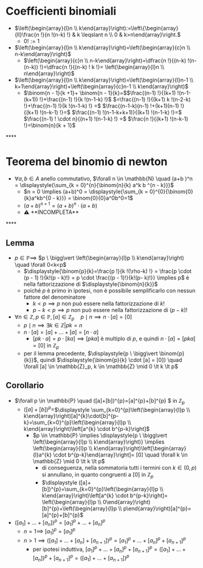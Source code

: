 # Coefficienti binomiali

- $\left(\begin{array}{l}n \\ k\end{array}\right):=\left\{\begin{array}{ll}\frac{n !}{n !(n-k) !} & k \leqslant n \\ 0 & k>n\end{array}\right.$
  - $0! := 1$
- $\left(\begin{array}{l}n \\ k\end{array}\right)=\left(\begin{array}{c}n \\ n-k\end{array}\right)$
  - $\left(\begin{array}{c}n \\ n-k\end{array}\right)=\dfrac{n !}{(n-k) !(n-(n-k)) !}=\dfrac{n !}{(n-k) ! k !}= \left(\begin{array}{l}n \\ n\end{array}\right)$
- $\left(\begin{array}{l}n \\ k\end{array}\right)=\left(\begin{array}{l}n-1 \\ k+1\end{array}\right)+\left(\begin{array}{c}n-1 \\ k\end{array}\right)$
   - $\binom{n - 1}{k +1}+ \binom{n - 1}{k}=$$\frac{(n-1) !}{(k+1) !(n-1-(k+1)) !}+\frac{(n-1) !}{k !(n-1-k) !}$ $=\frac{(n-1) !}{(k+1) k !(n-2-k) !}+\frac{(n-1) !}{k !(n-1-k) !} =$ $\frac{(n-1-k)(n-1) !+(k+1)(n-1) !}{(k+1) !(n-k-1) !}=$ $\frac{(n-1) !(n-1-k+k+1)}{(k+1) !(n-1-k) !}=$ $\frac{(n-1) ! \cdot n}{(n+1) !(n-1-k) !} =$ $\frac{n !}{(k+1) !(n-k-1) !}=\binom{n}{k + 1}$

\*\*\*\*

# Teorema del binomio di newton

- $\forall a, b \in A$ anello commutativo, $\forall n \in \mathbb{N} \quad (a+b )^n = \displaystyle{\sum_{k = 0}^{n}{\binom{n}{k} a^k b ^{n - k}}}$
  - $n = 0 \implies (a+b)^0 = \displaystyle{\sum_{k = 0}^{0}{\binom{0}{k}a^kb^{0 - k}}} = \binom{0}{0}a^0b^0=1$
  - $(a+ b)^{n + 1} = (a+b)^{n }\cdot (a+b)$
  - ⚠️ \*\*INCOMPLETA\*\*

\*\*\*\*

## Lemma

- $p \in \mathbb{P} \implies$ $p \ \bigg\vert  \left(\begin{array}{l}p \\ k\end{array}\right) \quad \forall 0<k<p$
  - $\displaystyle{\binom{p}{k}=\frac{p !}{k !(\rho-k) !} = \frac{p \cdot (p - 1) !}{k!(p - k)!} = p \cdot \frac{(p - 1)!}{k!(p- k)!}} \implies p$ è nella fattorizzazione di $\displaystyle{\binom{n}{k}}$
  - poiché $p$ è primo in ipotesi, non è possibile semplificarlo con nessun fattore del denominatore
    - $k \lt p \implies p$ non può essere nella fattorizzazione di $k!$
    - $p - k \lt p \implies p$ non può essere nella fattorizzazione di $(p - k)!$
- $\forall n \in \mathbb{Z}, p \in \mathbb{P},[a] \in \mathbb{Z}_{p} \quad p \mid n \implies n \cdot [a] = [0]$
  - $p \mid n \implies \exists k \in \mathbb{Z} | pk = n$
  - $n \cdot[a]=[a]+\ldots+[a] = [n \cdot a]$
    - $[pk \cdot a] = p \cdot [ka] \implies [pka]$ è multiplo di $p$, e quindi $n \cdot[a] = [pka] = [0]$ in $\mathbb{Z}_p$
  - per il lemma precedente, $\displaystyle{p \ \bigg\vert \binom{p}{k}}$, quindi $\displaystyle{\binom{p}{k} \cdot [a] = [0]} \quad \forall [a] \in \mathbb{Z}_p, k \in \mathbb{Z} \mid 0 \lt k \lt p$

## Corollario

- $\forall p \in \mathbb{P} \quad ([a]+[b])^{p}=[a]^{p}+[b]^{p} \$ in $\mathbb{Z}_p$
  - $([a]+[b])^{p}=$$\displaystyle \sum_{k=0}^{p}\left(\begin{array}{l}p \\ k\end{array}\right)[a]^{k}\cdot[b]^{p-k}=\sum_{k=0}^{p}\left(\begin{array}{l}p \\ k\end{array}\right)\left[a^{k} \cdot b^{p-k}\right]$
    - $p \in \mathbb{P} \implies \displaystyle{p \ \bigg\vert \left(\begin{array}{l}p \\ k\end{array}\right)} \implies \left(\begin{array}{l}p \\ k\end{array}\right)\left[\begin{array}{l}a^{k} \cdot b^{p-k}\end{array}\right]= [0] \quad \forall k \in \mathbb{Z} \mid 0 \lt k \lt p$
      - di conseguenza, nella sommatoria tutti i termini con $k \in (0, p)$ si annullano, in quanto congruenti a $[0]$ in $\mathbb{Z}_p$
      - $\displaystyle ([a]+[b])^{p}=\sum_{k=0}^{p}\left(\begin{array}{l}p \\ k\end{array}\right)\left[a^{k} \cdot b^{p-k}\right]= \left(\begin{array}{l}p \\ 0\end{array}\right)[b]^{p}+\left(\begin{array}{l}p \\ p\end{array}\right)[a]^{p}=[a]^{p}+[b]^{p}$
- $\left(\left[a_{1}\right]+\ldots+\left[a_{n}\right]\right)^{p}=\left[a_{1}\right]^{p}+\ldots+\left[a_{n}\right]^{p}$
  - $n = 1 \implies$ $\left[a_{1}\right]^{p}=\left[a_{1}\right]^{p}$
  - $n>1 \implies\left(\left[a_{1}\right]+\ldots+\left[a_{n}\right]+\left[a_{n+1}\right]\right)^{p}=  \left[a_{1}\right]^{p}+\ldots+\left[a_{n}\right]^{p}+\left[a_{n+1}\right]^{p}$
    - per ipotesi induttiva, $\left[a_{1}\right]^{p}+\ldots+\left[a_{n}\right]^{p}+\left[a_{n+1}\right]^{p}=  \left(\left[a_{1}\right]+\ldots+\left[a_{n}\right]\right)^{p}+\left[a_{n+1}\right]^{p}=  \left(\left[a_{1}\right]+\ldots+\left[a_{n+1}\right]\right)^{p}$
